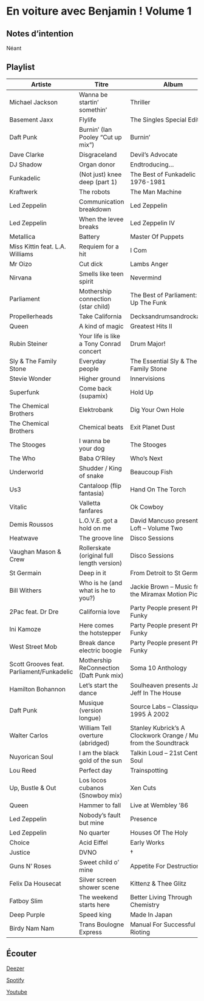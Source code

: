 # En voiture avec Benjamin ! Volume 1

## Notes d’intention

Néant

## Playlist

| Artiste                                   | Titre                                      | Album                                                            | Manquant |
|-------------------------------------------|--------------------------------------------|------------------------------------------------------------------|----------|
| Michael Jackson                           | Wanna be startin’ somethin’                | Thriller                                                         |          |
| Basement Jaxx                             | Flylife                                    | The Singles Special Edition                                      |          |
| Daft Punk                                 | Burnin’ (Ian Pooley “Cut up mix”)          | Burnin’                                                          |          |
| Dave Clarke                               | Disgraceland                               | Devil’s Advocate                                                 |          |
| DJ Shadow                                 | Organ donor                                | Endtroducing…                                                    |          |
| Funkadelic                                | (Not just) knee deep (part 1)              | The Best of Funkadelic 1976-1981                                 | Ⓢ        |
| Kraftwerk                                 | The robots                                 | The Man Machine                                                  |          |
| Led Zeppelin                              | Communication breakdown                    | Led Zeppelin                                                     |          |
| Led Zeppelin                              | When the levee breaks                      | Led Zeppelin IV                                                  |          |
| Metallica                                 | Battery                                    | Master Of Puppets                                                |          |
| Miss Kittin feat. L.A. Williams           | Requiem for a hit                          | I Com                                                            |          |
| Mr Oizo                                   | Cut dick                                   | Lambs Anger                                                      |          |
| Nirvana                                   | Smells like teen spirit                    | Nevermind                                                        |          |
| Parliament                                | Mothership connection (star child)         | The Best of Parliament: Give Up The Funk                         |          |
| Propellerheads                            | Take California                            | Decksandrumsandrockandroll                                       |          |
| Queen                                     | A kind of magic                            | Greatest Hits II                                                 |          |
| Rubin Steiner                             | Your life is like a Tony Conrad concert    | Drum Major!                                                      |          |
| Sly & The Family Stone                    | Everyday people                            | The Essential Sly & The Family Stone                             |          |
| Stevie Wonder                             | Higher ground                              | Innervisions                                                     |          |
| Superfunk                                 | Come back (supamix)                        | Hold Up                                                          |          |
| The Chemical Brothers                     | Elektrobank                                | Dig Your Own Hole                                                |          |
| The Chemical Brothers                     | Chemical beats                             | Exit Planet Dust                                                 |          |
| The Stooges                               | I wanna be your dog                        | The Stooges                                                      |          |
| The Who                                   | Baba O’Riley                               | Who’s Next                                                       |          |
| Underworld                                | Shudder / King of snake                    | Beaucoup Fish                                                    |          |
| Us3                                       | Cantaloop (flip fantasia)                  | Hand On The Torch                                                |          |
| Vitalic                                   | Valletta fanfares                          | Ok Cowboy                                                        |          |
| Demis Roussos                             | L.O.V.E. got a hold on me                  | David Mancuso presents The Loft – Volume Two                     | Ⓓ Ⓢ      |
| Heatwave                                  | The groove line                            | Disco Sessions                                                   |          |
| Vaughan Mason & Crew                      | Rollerskate (original full length version) | Disco Sessions                                                   |          |
| St Germain                                | Deep in it                                 | From Detroit to St Germain                                       |          |
| Bill Withers                              | Who is he (and what is he to you?)         | Jackie Brown – Music from the Miramax Motion Picture             |          |
| 2Pac feat. Dr Dre                         | California love                            | Party People present Phat ’N’ Funky                              |          |
| Ini Kamoze                                | Here comes the hotstepper                  | Party People present Phat ’N’ Funky                              |          |
| West Street Mob                           | Break dance electric boogie                | Party People present Phat ’N’ Funky                              |          |
| Scott Grooves feat. Parliament/Funkadelic | Mothership ReConnection (Daft Punk mix)    | Soma 10 Anthology                                                |          |
| Hamilton Bohannon                         | Let’s start the dance                      | Soulheaven presents Jazzy Jeff In The House                      |          |
| Daft Punk                                 | Musique (version longue)                   | Source Labs – Classiques De 1995 À 2002                          |          |
| Walter Carlos                             | William Tell overture (abridged)           | Stanley Kubrick’s A Clockwork Orange / Music from the Soundtrack |          |
| Nuyorican Soul                            | I am the black gold of the sun             | Talkin Loud – 21st Century Soul                                  |          |
| Lou Reed                                  | Perfect day                                | Trainspotting                                                    |          |
| Up, Bustle & Out                          | Los locos cubanos (Snowboy mix)            | Xen Cuts                                                         |          |
| Queen                                     | Hammer to fall                             | Live at Wembley ’86                                              |          |
| Led Zeppelin                              | Nobody’s fault but mine                    | Presence                                                         |          |
| Led Zeppelin                              | No quarter                                 | Houses Of The Holy                                               |          |
| Choice                                    | Acid Eiffel                                | Early Works                                                      | Ⓓ Ⓢ      |
| Justice                                   | DVNO                                       | †                                                                |          |
| Guns N’ Roses                             | Sweet child o’ mine                        | Appetite For Destruction                                         |          |
| Felix Da Housecat                         | Silver screen shower scene                 | Kittenz & Thee Glitz                                             |          |
| Fatboy Slim                               | The weekend starts here                    | Better Living Through Chemistry                                  |          |
| Deep Purple                               | Speed king                                 | Made In Japan                                                    |          |
| Birdy Nam Nam                             | Trans Boulogne Express                     | Manual For Successful Rioting                                    |          |

## Écouter

[Deezer](https://www.deezer.com/en/playlist/5671095502)

[Spotify](https://open.spotify.com/playlist/2tji5Unbadk3pWkLTDnrgw)

[Youtube](https://www.youtube.com/playlist?list=PLRBsABaibTyLm3TDXdEJdu9e04jPP6ZwI)

